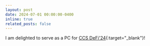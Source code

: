 ```yaml
---
layout: post
date: 2024-07-01 00:00:00-0400
inline: true
related_posts: false
---
```

I am delighted to serve as a PC for [CCS DeFi'24](https://defi.security/){:target="\_blank"}! 

